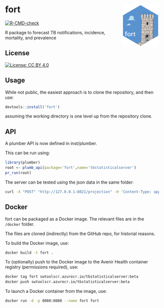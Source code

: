 # fort <img src="man/figures/logo.png" align="right" height="139" />

<!-- badges: start -->

[![R-CMD-check](https://github.com/petedodd/fort/actions/workflows/R-CMD-check.yaml/badge.svg)](https://github.com/petedodd/fort/actions/workflows/R-CMD-check.yaml)

<!-- badges: end -->

R package to forecast TB notifications, incidence, mortality, and prevalence

## License

[![License: CC BY 4.0](https://img.shields.io/badge/License-CC_BY_4.0-lightgrey.svg)](https://creativecommons.org/licenses/by/4.0/)

## Usage

While not public, the easiest approach is to clone the repository, and then use:

```R
devtools::install('fort')
```

assuming the working directory is one level up from the repository clone.

## API

A plumber API is now defined in inst/plumber.

This can be run using:

```R
library(plumber)
root <- plumb_api(package='fort',name='tbstatisticalserver')
pr_run(root)
```

The server can be tested using the json data in the same folder:

```bash
curl -X "POST" "http://127.0.0.1:8021/projection" -H 'Content-Type: application/json' -d @projection.json
```

## Docker

fort can be packaged as a Docker image. The relevant files are in the `/docker` folder.

The files are cloned (indirectly) from the GitHub repo, for historial reasons.

To build the Docker image, use:

```bash
docker build -t fort .
```

To (optionally) push to the Docker image to the Avenir Health container registry (permissions required), use:

```bash
docker tag fort swtoolscr.azurecr.io/tbstatisticalserver:beta
docker push swtoolscr.azurecr.io/tbstatisticalserver:beta
```

To launch a Docker container from the image, use:

```bash
docker run -d -p 8080:8080 --name fort fort
```
